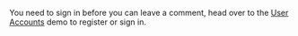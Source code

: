You need to sign in before you can leave a comment, head over to the [User Accounts](/cgi-bin/users.sh) demo to register or sign in.
